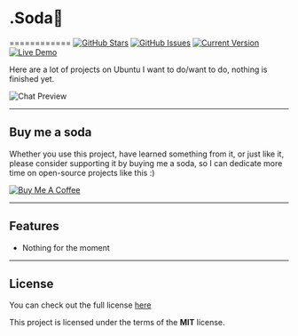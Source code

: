 # .Soda🥤
============
[![GitHub Stars](https://img.shields.io/github/stars/IgorAntun/node-chat.svg)](https://github.com/IgorAntun/node-chat/stargazers) [![GitHub Issues](https://img.shields.io/github/issues/IgorAntun/node-chat.svg)](https://github.com/IgorAntun/node-chat/issues) [![Current Version](https://img.shields.io/badge/version-0.0.1-green.svg)](https://github.com/IgorAntun/node-chat) [![Live Demo](https://img.shields.io/badge/demo-offline-green.svg)](https://igorantun.com/chat)

Here are a lot of projects on Ubuntu I want to do/want to do, nothing is finished yet.

![Chat Preview](https://cdn.freelogovectors.net/wp-content/uploads/2016/12/ubuntu_logo.png)

---
## Buy me a soda

Whether you use this project, have learned something from it, or just like it, please consider supporting it by buying me a soda, so I can dedicate more time on open-source projects like this :)

<a href="https://www.patreon.com/kagamiie" target="_blank"><img src="https://emojipedia-us.s3.dualstack.us-west-1.amazonaws.com/thumbs/120/microsoft/153/cup-with-straw_1f964.png" alt="Buy Me A Coffee" style="height: auto !important;width: auto !important;" ></a>

---

## Features
- Nothing for the moment
<!--
.
![User Features](http://i.imgur.com/WbF1fi2.png)

.
![Admin Features](http://i.imgur.com/xQFaadt.png)


#### There are 3 admin levels:
- **Helper:** Can delete chat messages
- **Moderator:** The above plus the ability to kick and ban users
- **Administrator:** All the above plus send global alerts and promote/demote users

---


## Setup
Clone this repo to your desktop and run `npm install` to install all the dependencies.

You might want to look into `config.json` to make change the port you want to use and set up a SSL certificate.

---

## Usage
After you clone this repo to your desktop, go to its root directory and run `npm install` to install its dependencies.

Once the dependencies are installed, you can run  `npm start` to start the application. You will then be able to access it at localhost:3000

To give yourself administrator permissions on the chat, you will have to type `/role [your-name]` in the app console.
-->
---

## License
You can check out the full license [here](https://github.com/IgorAntun/node-chat/blob/master/LICENSE)

This project is licensed under the terms of the **MIT** license.
